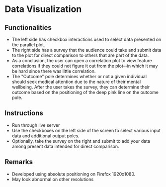 # Data Visualization
## Functionalities
 - The left side has checkbox interactions used to select data presented on the parallel plot.
 - The right side has a survey that the audience could take and submit data to the plot for direct comparison to others that are part of the data.
 - As a conclusion, the user can open a correlation plot to view feature correlations if they could not figure it out from the plot--in which it may be hard since there was little correlation.
 - The "Outcome" pole determines whether or not a given individual should seek medical attention due to the nature of their mental wellbeing. After the user takes the survey, they can determine
      their outcome based on the positioning of the deep pink line on the outcome pole.
## Instructions
 - Run through live server
 - Use the checkboxes on the left side of the screen to select various input data and additional output poles.
 - Optionally, take the survey on the right and submit to add your data among present data intended for direct comparison.

## Remarks
 - Developed using absolute positioning on Firefox 1920x1080.
 - May look abnormal on other resolutions
